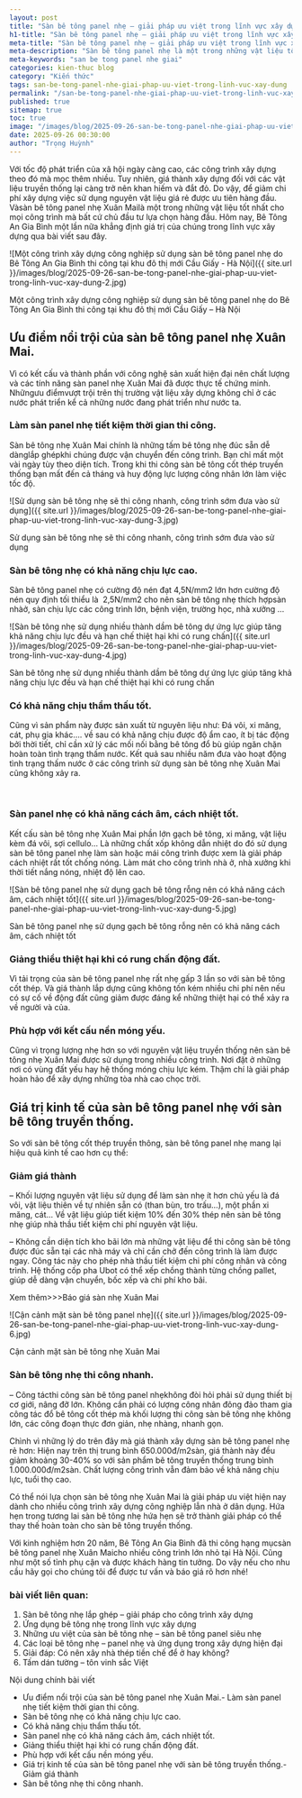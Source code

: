 ```yaml
---
layout: post
title: "Sàn bê tông panel nhẹ – giải pháp ưu việt trong lĩnh vực xây dựng"
h1-title: "Sàn bê tông panel nhẹ – giải pháp ưu việt trong lĩnh vực xây dựng"
meta-title: "Sàn bê tông panel nhẹ – giải pháp ưu việt trong lĩnh vực xây dựng"
meta-description: "Sàn bê tông panel nhẹ là một trong những vật liệu tốt nhất cho mọi công trình mà chủ đầu tư lựa chọn. Cùng Bê Tông An Gia Bình đi tìm hiểu nhé"
meta-keywords: "san be tong panel nhe giai"
categories: kien-thuc blog
category: "Kiến thức"
tags: san-be-tong-panel-nhe-giai-phap-uu-viet-trong-linh-vuc-xay-dung
permalink: "/san-be-tong-panel-nhe-giai-phap-uu-viet-trong-linh-vuc-xay-dung.html"
published: true
sitemap: true
toc: true
image: "/images/blog/2025-09-26-san-be-tong-panel-nhe-giai-phap-uu-viet-trong-linh-vuc-xay-dung-1.jpg"
date: 2025-09-26 00:30:00
author: "Trọng Huỳnh"
---
```


Với tốc độ phát triển của xã hội ngày càng cao, các công trình xây dựng theo đó mà mọc thêm nhiều. Tuy nhiên, giá thành xây dựng đối với các vật liệu truyền thống lại càng trở nên khan hiếm và đắt đỏ. Do vậy, để giảm chi phí xây dựng việc sử dụng nguyên vật liệu giá rẻ được ưu tiên hàng đầu. Vàsàn bê tông panel nhẹ Xuân Mailà một trong những vật liệu tốt nhất cho mọi công trình mà bất cứ chủ đầu tư lựa chọn hàng đầu. Hôm nay, Bê Tông An Gia Bình một lần nữa khẳng định giá trị của chúng trong lĩnh vực xây dựng qua bài viết sau đây.

![Một công trình xây dựng công nghiệp sử dụng sàn bê tông panel nhẹ do Bê Tông An Gia Bình thi công tại khu đô thị mới Cầu Giấy - Hà Nội]({{ site.url }}/images/blog/2025-09-26-san-be-tong-panel-nhe-giai-phap-uu-viet-trong-linh-vuc-xay-dung-2.jpg)

Một công trình xây dựng công nghiệp sử dụng sàn bê tông panel nhẹ do Bê Tông An Gia Bình thi công tại khu đô thị mới Cầu Giấy – Hà Nội


## Ưu điểm nổi trội của sàn bê tông panel nhẹ Xuân Mai.

Vì có kết cấu và thành phần với công nghệ sản xuất hiện đại nên chất lượng và các tính năng sàn panel nhẹ Xuân Mai đã được thực tế chứng minh. Nhữngưu điểmvượt trội trên thị trường vật liệu xây dựng không chỉ ở các nước phát triển kể cả những nước đang phát triển như nước ta.

### Làm sàn panel nhẹ tiết kiệm thời gian thi công.

Sàn bê tông nhẹ Xuân Mai chính là những tấm bê tông nhẹ đúc sẵn dễ dànglắp ghépkhi chúng được vận chuyển đến công trình. Bạn chỉ mất một vài ngày tùy theo diện tích. Trong khi thi công sàn bê tông cốt thép truyền thống bạn mất đến cả tháng và huy động lực lượng công nhân lớn làm việc tốc độ.

![Sử dụng sàn bê tông nhẹ sẽ thi công nhanh, công trình sớm đưa vào sử dụng]({{ site.url }}/images/blog/2025-09-26-san-be-tong-panel-nhe-giai-phap-uu-viet-trong-linh-vuc-xay-dung-3.jpg)

Sử dụng sàn bê tông nhẹ sẽ thi công nhanh, công trình sớm đưa vào sử dụng

### Sàn bê tông nhẹ có khả năng chịu lực cao.

Sàn bê tông panel nhẹ có cường độ nén đạt 4,5N/mm2 lớn hơn cường độ nén quy định tối thiểu là  2,5N/mm2 cho nên sàn bê tông nhẹ thích hợpsàn nhàở, sàn chịu lực các công trình lớn, bệnh viện, trường học, nhà xưởng …

![Sàn bê tông nhẹ sử dụng nhiều thành dầm bê tông dự ứng lực giúp tăng khả năng chịu lực đều và hạn chế thiệt hại khi có rung chấn]({{ site.url }}/images/blog/2025-09-26-san-be-tong-panel-nhe-giai-phap-uu-viet-trong-linh-vuc-xay-dung-4.jpg)

Sàn bê tông nhẹ sử dụng nhiều thành dầm bê tông dự ứng lực giúp tăng khả năng chịu lực đều và hạn chế thiệt hại khi có rung chấn

### Có khả năng chịu thẩm thấu tốt.

Cũng vì sản phẩm này được sản xuất từ nguyên liệu như: Đá vôi, xi măng, cát, phụ gia khác…. về sau có khả năng chịu được độ ẩm cao, ít bị tác động bởi thời tiết, chỉ cần xử lý các mối nối bằng bê tông đổ bù giúp ngăn chặn hoàn toàn tình trạng thấm nước. Kết quả sau nhiều năm đưa vào hoạt động tình trạng thấm nước ở các công trình sử dụng sàn bê tông nhẹ Xuân Mai cũng không xảy ra.

﻿

### Sàn panel nhẹ có khả năng cách âm, cách nhiệt tốt.

Kết cấu sàn bê tông nhẹ Xuân Mai phần lớn gạch bê tông, xi măng, vật liệu kèm đá vôi, sợi cellulo… Là những chất xốp không dẫn nhiệt do đó sử dụng sàn bê tông panel nhẹ làm sàn hoặc mái công trình được xem là giải pháp cách nhiệt rất tốt chống nóng. Làm mát cho công trình nhà ở, nhà xưởng khi thời tiết nắng nóng, nhiệt độ lên cao.

![Sàn bê tông panel nhẹ sử dụng gạch bê tông rỗng nên có khả năng cách âm, cách nhiệt tốt]({{ site.url }}/images/blog/2025-09-26-san-be-tong-panel-nhe-giai-phap-uu-viet-trong-linh-vuc-xay-dung-5.jpg)

Sàn bê tông panel nhẹ sử dụng gạch bê tông rỗng nên có khả năng cách âm, cách nhiệt tốt

### Giảng thiểu thiệt hại khi có rung chấn động đất.

Vì tải trọng của sàn bê tông panel nhẹ rất nhẹ gấp 3 lần so với sàn bê tông cốt thép. Và giá thành lắp dựng cũng không tốn kém nhiều chi phí nên nếu có sự cố về động đất cũng giảm được đáng kể những thiệt hại có thể xảy ra về người và của.

### Phù hợp với kết cấu nền móng yếu.

Cũng vì trọng lượng nhẹ hơn so với nguyên vật liệu truyền thống nên sàn bê tông nhẹ Xuân Mai được sử dụng trong nhiều công trình. Nơi đặt ở những nơi có vùng đất yếu hay hệ thống móng chịu lực kém. Thậm chí là giải pháp hoàn hảo để xây dựng những tòa nhà cao chọc trời.

## Giá trị kinh tế của sàn bê tông panel nhẹ với sàn bê tông truyền thống.

So với sàn bê tông cốt thép truyền thông, sàn bê tông panel nhẹ mang lại hiệu quả kinh tế cao hơn cụ thể:

### Giảm giá thành

– Khối lượng nguyên vật liệu sử dụng để làm sàn nhẹ ít hơn chủ yếu là đá vôi, vật liệu thiên về tự nhiên sẵn có (than bùn, tro trấu…), một phần xi măng, cát… Về vật liệu giúp tiết kiệm 10% đến 30% thép nên sàn bê tông nhẹ giúp nhà thầu tiết kiệm chi phí nguyên vật liệu.

– Không cần diện tích kho bãi lớn mà những vật liệu để thi công sàn bê tông được đúc sẵn tại các nhà máy và chỉ cần chở đến công trình là làm được ngay. Công tác này cho phép nhà thầu tiết kiệm chi phí công nhân và công trình. Hệ thống cốp pha Ubot có thể xếp chồng thành từng chồng pallet, giúp dễ dàng vận chuyển, bốc xếp và chi phí kho bãi.

Xem thêm>>>Báo giá sàn nhẹ Xuân Mai

![Cận cảnh mặt sàn bê tông panel nhẹ]({{ site.url }}/images/blog/2025-09-26-san-be-tong-panel-nhe-giai-phap-uu-viet-trong-linh-vuc-xay-dung-6.jpg)

Cận cảnh mặt sàn bê tông nhẹ Xuân Mai

### Sàn bê tông nhẹ thi công nhanh.

– Công tácthi công sàn bê tông panel nhẹkhông đòi hỏi phải sử dụng thiết bị cơ giới, nâng đỡ lớn. Không cần phải có lượng công nhân đông đảo tham gia công tác đổ bê tông cốt thép mà khối lượng thi công sàn bê tông nhẹ không lớn, các công đoạn thực đơn giản, nhẹ nhàng, nhanh gọn.

Chình vì những lý do trên đây mà giá thành xây dựng sàn bê tông panel nhẹ rẻ hơn: Hiện nay trên thị trung bình 650.000đ/m2sàn, giá thành này đều giảm khoảng 30-40% so với sản phẩm bê tông truyền thống trung bình 1.000.000đ/m2sàn. Chất lượng công trình vẫn đảm bảo về khả năng chịu lực, tuổi thọ cao.

Có thể nói lựa chọn sàn bê tông nhẹ Xuân Mai là giải pháp ưu việt hiện nay dành cho nhiều công trình xây dựng công nghiệp lẫn nhà ở dân dụng. Hứa hẹn trong tương lai sàn bê tông nhẹ hứa hẹn sẽ trở thành giải pháp có thể thay thế hoàn toàn cho sàn bê tông truyền thống.

Với kinh nghiệm hơn 20 năm, Bê Tông An Gia Bình đã thi công hạng mụcsàn bê tông panel nhẹ Xuân Maicho nhiều công trình lớn nhỏ tại Hà Nội. Cũng như một số tỉnh phụ cận và được khách hàng tin tưởng. Do vậy nếu cho nhu cầu hãy gọi cho chúng tôi để được tư vấn và báo giá rõ hơn nhé!

### bài viết liên quan:

1. Sàn bê tông nhẹ lắp ghép – giải pháp cho công trình xây dựng
2. Ứng dụng bê tông nhẹ trong lĩnh vực xây dựng
3. Những ưu việt của sàn bê tông nhẹ – sàn bê tông panel siêu nhẹ
4. Các loại bê tông nhẹ – panel nhẹ và ứng dụng trong xây dựng hiện đại
5. Giải đáp: Có nên xây nhà thép tiền chế để ở hay không?
6. Tấm dán tường – tôn vinh sắc Việt

Nội dung chính bài viết

- Ưu điểm nổi trội của sàn bê tông panel nhẹ Xuân Mai.- Làm sàn panel nhẹ tiết kiệm thời gian thi công.
- Sàn bê tông nhẹ có khả năng chịu lực cao.
- Có khả năng chịu thẩm thấu tốt.
- Sàn panel nhẹ có khả năng cách âm, cách nhiệt tốt.
- Giảng thiểu thiệt hại khi có rung chấn động đất.
- Phù hợp với kết cấu nền móng yếu.
- Giá trị kinh tế của sàn bê tông panel nhẹ với sàn bê tông truyền thống.- Giảm giá thành
- Sàn bê tông nhẹ thi công nhanh.